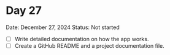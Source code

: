 # Day 27

Date: December 27, 2024
Status: Not started

- [ ]  Write detailed documentation on how the app works.
- [ ]  Create a GitHub README and a project documentation file.